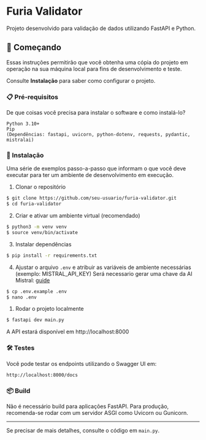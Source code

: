# Furia Validator

Projeto desenvolvido para validação de dados utilizando FastAPI e Python.

## 🚀 Começando

Essas instruções permitirão que você obtenha uma cópia do projeto em operação na sua máquina local para fins de desenvolvimento e teste.

Consulte **Instalação** para saber como configurar o projeto.

### 📋 Pré-requisitos

De que coisas você precisa para instalar o software e como instalá-lo?

```
Python 3.10+
Pip
(Dependências: fastapi, uvicorn, python-dotenv, requests, pydantic, mistralai)
```

### 🔧 Instalação

Uma série de exemplos passo-a-passo que informam o que você deve executar para ter um ambiente de desenvolvimento em execução.

1. Clonar o repositório

```bash
$ git clone https://github.com/seu-usuario/furia-validator.git
$ cd furia-validator
```

2. Criar e ativar um ambiente virtual (recomendado)

```bash
$ python3 -m venv venv
$ source venv/bin/activate
```

3. Instalar dependências

```bash
$ pip install -r requirements.txt
```

4. Ajustar o arquivo `.env` e atribuir as variáveis de ambiente necessárias (exemplo: MISTRAL_API_KEY)
   Será necessario gerar uma chave da AI Mistral: [guide](https://docs.mistral.ai/getting-started/quickstart/)

```bash
$ cp .env.example .env
$ nano .env
```

1. Rodar o projeto localmente

```bash
$ fastapi dev main.py
```

A API estará disponível em http://localhost:8000

### 🛠️ Testes

Você pode testar os endpoints utilizando o Swagger UI em:

```
http://localhost:8000/docs
```

### 📦 Build

Não é necessário build para aplicações FastAPI. Para produção, recomenda-se rodar com um servidor ASGI como Uvicorn ou Gunicorn.

---

Se precisar de mais detalhes, consulte o código em `main.py`.
